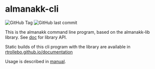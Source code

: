 # almanakk-cli

![GitHub Tag](https://img.shields.io/github/v/tag/rtrollebo/almanakk-cli)
![GitHub last commit](https://img.shields.io/github/last-commit/rtrollebo/almanakk-cli)


This is the almanakk command line program, based on the almanakk-lib library. See [doc](doc/index.html) for library API. 

Static builds of this cli program with the library are available in [rtrollebo.github.io/documentation](https://rtrollebo.github.io/documentation/)

Usage is described in [manual](manual.md). 